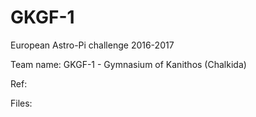 # GKGF-1
  European Astro-Pi challenge 2016-2017
  
  
  Team name: GKGF-1 - Gymnasium of Kanithos (Chalkida) 
  
  Ref:
  
  Files: 
  
  
